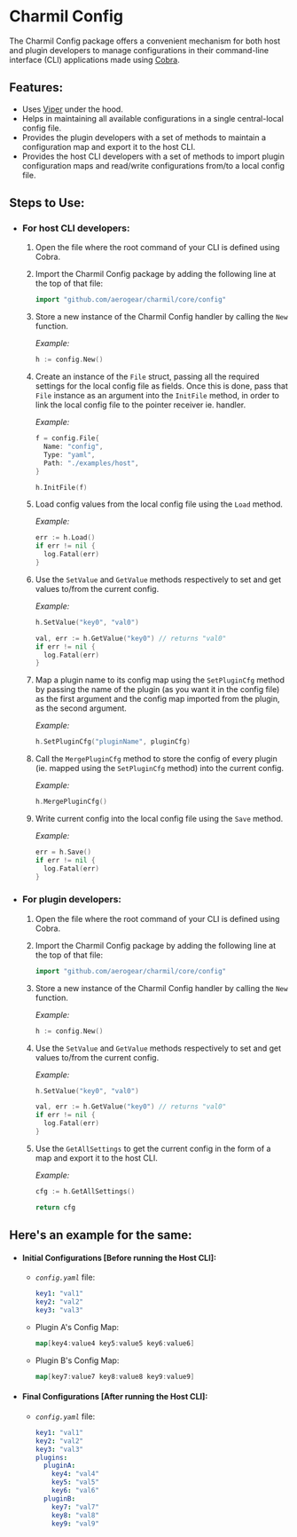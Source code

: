 # Charmil Config

The Charmil Config package offers a convenient mechanism for both host and plugin developers to manage configurations in their command-line interface (CLI) applications made using [Cobra](https://github.com/spf13/cobra).

## Features:

- Uses [Viper](https://github.com/spf13/viper) under the hood.
- Helps in maintaining all available configurations in a single central-local config file.
- Provides the plugin developers with a set of methods to maintain a configuration map and export it to the host CLI.
- Provides the host CLI developers with a set of methods to import plugin configuration maps and read/write configurations from/to a local config file.

## Steps to Use:

- ### For host CLI developers:

  1.  Open the file where the root command of your CLI is defined using Cobra.

  2.  Import the Charmil Config package by adding the following line at the top of that file:
      ```go
      import "github.com/aerogear/charmil/core/config"
      ```
  3.  Store a new instance of the Charmil Config handler by calling the `New` function.

      _Example:_

      ```go
      h := config.New()
      ```

  4.  Create an instance of the `File` struct, passing all the required settings for the local config file as fields. Once this is done, pass that `File` instance as an argument into the `InitFile` method, in order to link the local config file to the pointer receiver ie. handler.

      _Example:_

      ```go
      f = config.File{
      	Name: "config",
      	Type: "yaml",
      	Path: "./examples/host",
      }

      h.InitFile(f)
      ```

  5.  Load config values from the local config file using the `Load` method.

      _Example:_

      ```go
      err := h.Load()
      if err != nil {
      	log.Fatal(err)
      }
      ```

  6.  Use the `SetValue` and `GetValue` methods respectively to set and get values to/from the current config.

      _Example:_

      ```go
      h.SetValue("key0", "val0")

      val, err := h.GetValue("key0") // returns "val0"
      if err != nil {
      	log.Fatal(err)
      }
      ```

  7.  Map a plugin name to its config map using the `SetPluginCfg` method by passing the name of the plugin (as you want it in the config file) as the first argument and the config map imported from the plugin, as the second argument.

      _Example:_

      ```go
      h.SetPluginCfg("pluginName", pluginCfg)
      ```

  8.  Call the `MergePluginCfg` method to store the config of every plugin (ie. mapped using the `SetPluginCfg` method) into the current config.

      _Example:_

      ```go
      h.MergePluginCfg()
      ```

  9.  Write current config into the local config file using the `Save` method.

      _Example:_

      ```go
      err = h.Save()
      if err != nil {
      	log.Fatal(err)
      }
      ```

- ### For plugin developers:

  1.  Open the file where the root command of your CLI is defined using Cobra.

  2.  Import the Charmil Config package by adding the following line at the top of that file:
      ```go
      import "github.com/aerogear/charmil/core/config"
      ```
  3.  Store a new instance of the Charmil Config handler by calling the `New` function.

      _Example:_

      ```go
      h := config.New()
      ```

  4.  Use the `SetValue` and `GetValue` methods respectively to set and get values to/from the current config.

      _Example:_

      ```go
      h.SetValue("key0", "val0")

      val, err := h.GetValue("key0") // returns "val0"
      if err != nil {
      	log.Fatal(err)
      }
      ```

  5.  Use the `GetAllSettings` to get the current config in the form of a map and export it to the host CLI.

      _Example:_

      ```go
      cfg := h.GetAllSettings()

      return cfg
      ```

## Here's an example for the same:

- #### Initial Configurations [Before running the Host CLI]:

  - _`config.yaml`_ file:

    ```yaml
    key1: "val1"
    key2: "val2"
    key3: "val3"
    ```

  - Plugin A's Config Map:
    ```go
    map[key4:value4 key5:value5 key6:value6]
    ```
  - Plugin B's Config Map:
    ```go
    map[key7:value7 key8:value8 key9:value9]
    ```

- #### Final Configurations [After running the Host CLI]:
  - _`config.yaml`_ file:
    ```yaml
    key1: "val1"
    key2: "val2"
    key3: "val3"
    plugins:
      pluginA:
        key4: "val4"
        key5: "val5"
        key6: "val6"
      pluginB:
        key7: "val7"
        key8: "val8"
        key9: "val9"
    ```
